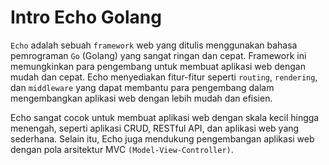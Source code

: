 # Intro Echo Golang #
`Echo` adalah sebuah `framework` web yang ditulis menggunakan bahasa pemrograman `Go` (Golang) yang sangat ringan dan cepat. Framework ini memungkinkan para pengembang untuk membuat aplikasi web dengan mudah dan cepat. Echo menyediakan fitur-fitur seperti `routing`, `rendering`, dan `middleware` yang dapat membantu para pengembang dalam mengembangkan aplikasi web dengan lebih mudah dan efisien.

Echo sangat cocok untuk membuat aplikasi web dengan skala kecil hingga menengah, seperti aplikasi CRUD, RESTful API, dan aplikasi web yang sederhana. Selain itu, Echo juga mendukung pengembangan aplikasi web dengan pola arsitektur MVC `(Model-View-Controller)`.
